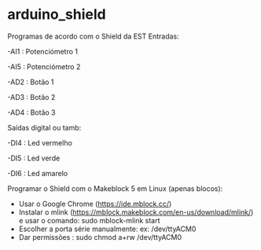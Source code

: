 # arduino_shield
Programas de acordo com o Shield da EST
Entradas:

-AI1 : Potenciómetro 1

-AI5 : Potenciómetro 2

-AD2 : Botão 1

-AD3 : Botão 2

-AD4 : Botão 3

Saídas digital ou tamb:

-DI4 : Led vermelho

-DI5 : Led verde

-DI6 : Led amarelo

Programar o Shield com o Makeblock 5 em Linux (apenas blocos):
- Usar o Google Chrome (https://ide.mblock.cc/)
- Instalar o mlink (https://mblock.makeblock.com/en-us/download/mlink/) e usar o comando: sudo mblock-mlink start
- Escolher a porta série manualmente: ex: /dev/ttyACM0
- Dar permissões : sudo chmod a+rw /dev/ttyACM0
